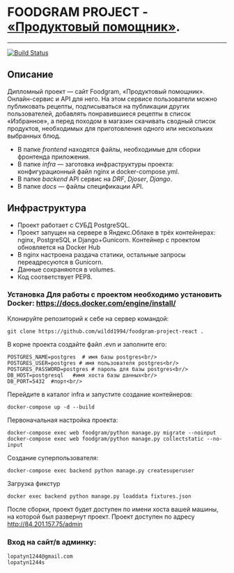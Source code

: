 # FOODGRAM PROJECT - [«Продуктовый помощник»](http://www.myrecipesfoodgram.ga/).
____
[![Build Status](https://travis-ci.com/h0diush/foodgram-project-react.svg?branch=master)](https://travis-ci.com/h0diush/foodgram-project-react)

## Описание
Дипломный проект — сайт Foodgram, «Продуктовый помощник». Онлайн-сервис и API для него. 
На этом сервисе пользователи можно публиковать рецепты, подписываться на публикации других пользователей,
добавлять понравившиеся рецепты в список «Избранное», а перед походом в магазин 
скачивать сводный список продуктов, необходимых для приготовления одного или нескольких выбранных блюд.

- В папке *frontend* находятся файлы, необходимые для сборки фронтенда приложения.
- В папке *infra* — заготовка инфраструктуры проекта: конфигурационный файл nginx и docker-compose.yml.
- В папке *backend* API сервис на _DRF_, _Djoser_, _Django_.
- В папке *docs* — файлы спецификации API.


## Инфраструктура

- Проект работает с СУБД PostgreSQL.
- Проект запущен на сервере в Яндекс.Облаке в трёх контейнерах: nginx, PostgreSQL и Django+Gunicorn. Контейнер с проектом обновляется на Docker Hub
- В nginx настроена раздача статики, остальные запросы переадресуются в Gunicorn.
- Данные сохраняются в volumes.
- Код соответствует PEP8.


### Установка Для работы с проектом необходимо установить Docker: https://docs.docker.com/engine/install/

Клонируйте репозиторий к себе на сервер командой:
```
git clone https://github.com/wildd1994/foodgram-project-react .
```
В корне проекта создайте файл .evn и заполните его:
```
POSTGRES_NAME=postgres  # имя базы postgres<br/>
POSTGRES_USER=postgres # имя пользователя postgres<br/>
POSTGRES_PASSWORD=postgres # пароль для базы postgres<br/>
DB_HOST=postgresql   #имя хоста базы данных<br/>
DB_PORT=5432  #порт<br/>
```
Перейдите в каталог infra и запустите создание контейнеров:
```
docker-compose up -d --build
```
Первоначальная настройка проекта:
```
docker-compose exec web foodgram/python manage.py migrate --noinput
docker-compose exec web foodgram/python manage.py collectstatic --no-input
```
Создание суперпользователя:
```
docker-compose exec backend python manage.py createsuperuser
```
Загрузка фикстур
```
docker exec backend python manage.py loaddata fixtures.json
```
После сборки, проект будет доступен по имени хоста вашей машины, на которой был развернут проект.
Проект доступен по адресу http://84.201.157.75/admin
### Вход на сайт/в админку:
```
lopatyn1244@gmail.com
lopatyn1244s
```